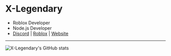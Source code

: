 # X-Legendary
* Roblox Developer
* Node.js Developer
* [Discord](https://discord.com/users/613386247708344322) | [Roblox](https://www.roblox.com/users/718743702/profile) | [Website](https://x-legendary.github.io)
****
![X-Legendary's GitHub stats](https://github-readme-stats.vercel.app/api?username=X-Legendary&show_icons=true&theme=radical)

